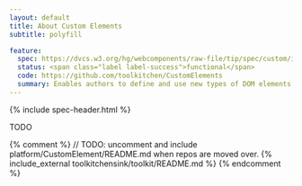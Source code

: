 ```yaml
---
layout: default
title: About Custom Elements
subtitle: polyfill

feature:
  spec: https://dvcs.w3.org/hg/webcomponents/raw-file/tip/spec/custom/index.html
  status: <span class="label label-success">functional</span>
  code: https://github.com/toolkitchen/CustomElements
  summary: Enables authors to define and use new types of DOM elements in a document.
---
```


{% include spec-header.html %}

TODO

{% comment %}
// TODO: uncomment and include platform/CustomElement/README.md when repos are moved over.
{% include_external toolkitchensink/toolkit/README.md %}
{% endcomment %}
